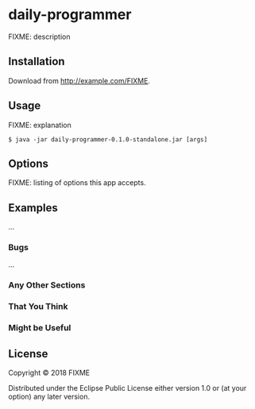 # daily-programmer

FIXME: description

## Installation

Download from http://example.com/FIXME.

## Usage

FIXME: explanation

    $ java -jar daily-programmer-0.1.0-standalone.jar [args]

## Options

FIXME: listing of options this app accepts.

## Examples

...

### Bugs

...

### Any Other Sections
### That You Think
### Might be Useful

## License

Copyright © 2018 FIXME

Distributed under the Eclipse Public License either version 1.0 or (at
your option) any later version.
